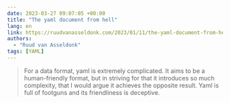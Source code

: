 ```yaml
---
date: 2023-03-27 09:07:05 +00:00
title: "The yaml document from hell"
lang: en
link: https://ruudvanasseldonk.com/2023/01/11/the-yaml-document-from-hell
authors:
  - "Ruud van Asseldonk"
tags: [YAML]
---
```


> For a data format, yaml is extremely complicated. It aims to be a human-friendly format, but in striving for that it introduces so much complexity, that I would argue it achieves the opposite result. Yaml is full of footguns and its friendliness is deceptive.
